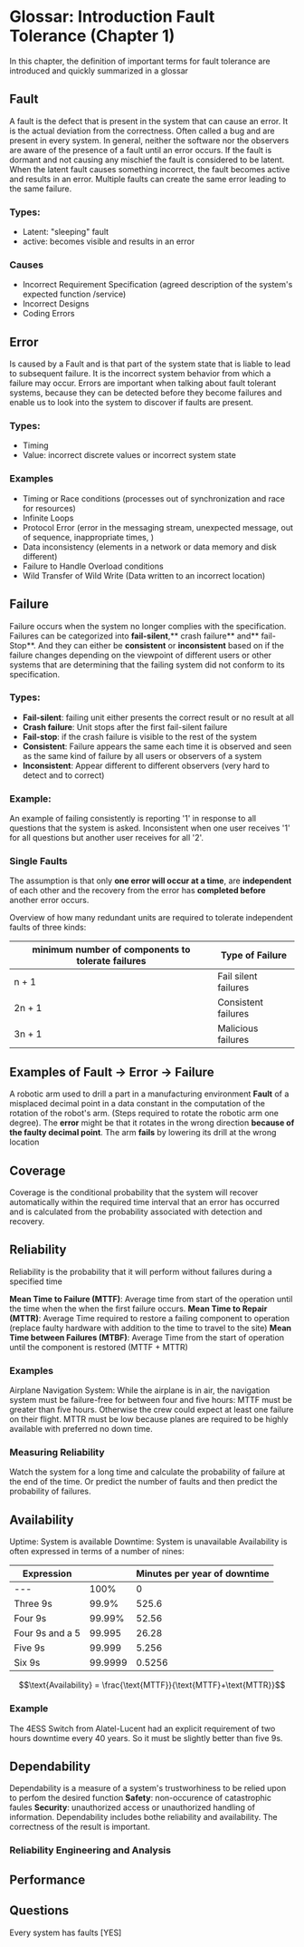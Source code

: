 # Glossar: Introduction Fault Tolerance (Chapter 1)
In this chapter, the definition of important terms for fault tolerance are introduced and quickly summarized in a glossar

## Fault
A fault is the defect that is present in the system that can cause an error. It is the actual deviation from the correctness. Often called a bug and are present in every system. 
In general, neither the software nor the observers are aware of the presence of a fault until an error occurs. If the fault is dormant and not causing any mischief the fault is considered to be latent. When the latent fault causes something incorrect, the fault becomes active and results in an error.  Multiple faults can create the same error leading to the same failure. 
### Types: 
- Latent: "sleeping" fault
- active: becomes visible and results in an error
### Causes
- Incorrect Requirement Specification (agreed description of the system's expected function /service)
- Incorrect Designs
- Coding Errors 

## Error
Is caused by a Fault and is that part of the system state that is liable to lead to subsequent failure. It is the incorrect system behavior from which a failure may occur. Errors are important when talking about fault tolerant systems, because they can be detected before they become failures and enable us to look into the system to discover if faults are present. 

### Types: 
- Timing 
- Value: incorrect discrete values or incorrect system state

### Examples
- Timing or Race conditions (processes out of synchronization and race for resources)
- Infinite Loops
- Protocol Error (error in the messaging stream, unexpected message, out of sequence, inappropriate times, )
- Data inconsistency (elements in a network or data memory and disk different)
- Failure to Handle Overload conditions
- Wild Transfer of Wild Write (Data written to an incorrect location)

## Failure
Failure occurs when the system no longer complies with the specification. Failures can be categorized into **fail-silent**,** crash failure** and** fail-Stop**. And they can either be **consistent** or **inconsistent** based on if the failure changes depending on the viewpoint of different users or other systems that are determining that the failing system did not conform to its specification.
### Types: 
- **Fail-silent**: failing unit either presents the correct result or no result at all
- **Crash failure**: Unit stops after the first fail-silent failure 
- **Fail-stop**: if the crash failure is visible to the rest of the system 
- **Consistent**: Failure appears the same each time it is observed and seen as the same kind of failure by all users or observers of a system 
- **Inconsistent**: Appear different to different observers (very hard to detect and to correct)
### Example:
An example of failing consistently is reporting '1' in response to all questions that the system is asked. Inconsistent when one user receives '1' for all questions but another user receives for all '2'.
### Single Faults
The assumption is that only **one error will occur at a time**, are **independent** of each other and the recovery from the error has **completed before** another error occurs. 

Overview of how many redundant units are required to tolerate independent faults of three kinds: 

| minimum number of components to tolerate failures | Type of Failure      |
| -------------------------------------------------- | -------------------- |
| n + 1                                              | Fail silent failures |
| 2n + 1                                             | Consistent failures  |
| 3n + 1                                             | Malicious failures   | 


## Examples of Fault -> Error -> Failure

A robotic arm used to drill a part in a manufacturing environment 
**Fault** of a misplaced decimal point in a data constant in the computation of the rotation of the robot's arm. (Steps required to rotate the robotic arm one degree). The **error** might be that it rotates in the wrong direction **because of the faulty decimal point**. The arm **fails** by lowering its drill at the wrong location 

## Coverage
Coverage is the conditional probability that the system will recover automatically within the required time interval that an error has occurred and is calculated from the probability associated with detection and recovery.  
## Reliability
Reliability is the probability that it will perform without failures during a specified time 

**Mean Time to Failure (MTTF)**: Average time from start of the operation until the time when the when the first failure occurs. 
**Mean Time to Repair (MTTR)**: Average Time required to restore a failing component to operation (replace faulty hardware with addition to the time to travel to the site)
**Mean Time between Failures (MTBF)**: Average Time from the start of operation until the component is restored (MTTF + MTTR)
### Examples
Airplane Navigation System: While the airplane is in air, the navigation system must be failure-free for between four and five hours: MTTF must be greater than five hours. Otherwise the crew could expect at least one failure on their flight. MTTR must be low because planes are required to be highly available with preferred no down time. 

### Measuring Reliability
Watch the system for a long time and calculate the probability of failure at the end of the time. Or predict the number of faults and then predict the probability of failures. 

## Availability 
Uptime: System is available
Downtime: System is unavailable
Availability is often expressed in terms of a number of nines: 

| Expression      |         | Minutes per year of downtime |
| --------------- | ------- | ---------------------------- |
| ---             | 100%    | 0                            |
| Three 9s        | 99.9%   | 525.6                        |
| Four 9s         | 99.99%  | 52.56                        |
| Four 9s and a 5 | 99.995  | 26.28                        |
| Five 9s         | 99.999  | 5.256                        |
| Six 9s          | 99.9999 | 0.5256                             |

$$\text{Availability} = \frac{\text{MTTF}}{\text{MTTF}+\text{MTTR}}$$
### Example
The 4ESS Switch from Alatel-Lucent had an explicit requirement of two hours downtime every 40 years. So it must be slightly better than five 9s. 
## Dependability 
Dependability is a measure of a system's trustworhiness to be relied upon to perfom the desired function 
**Safety**: non-occurence of catastrophic faules
**Security**: unauthorized access or unauthorized handling of information. Dependability includes bothe reliability and availability. The correctness of the result is important. 

### Reliability Engineering and Analysis

## Performance 


## Questions
Every system has faults [YES]  


